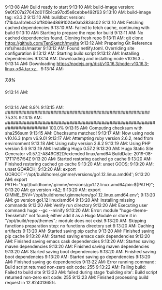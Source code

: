 9:13:08 AM: Build ready to start
9:13:10 AM: build-image version: 9e0f207a27642d0115b1ca97cd5e8cebbe492f63
9:13:10 AM: build-image tag: v3.3.2
9:13:10 AM: buildbot version: f71b4aa1b1ebc2bff806e48691024e0ab383dc02
9:13:10 AM: Fetching cached dependencies
9:13:10 AM: Failed to fetch cache, continuing with build
9:13:10 AM: Starting to prepare the repo for build
9:13:11 AM: No cached dependencies found. Cloning fresh repo
9:13:11 AM: git clone https://github.com/TenSketch/mysite
9:13:12 AM: Preparing Git Reference refs/heads/master
9:13:12 AM: Found netlify.toml. Overriding site configuration
9:13:12 AM: Starting build script
9:13:12 AM: Installing dependencies
9:13:14 AM: Downloading and installing node v10.16.3...
9:13:14 AM: Downloading https://nodejs.org/dist/v10.16.3/node-v10.16.3-linux-x64.tar.xz...
9:13:14 AM: 
#####                                                                      7.0%
9:13:14 AM: 
######
9:13:14 AM:                          8.9%
9:13:15 AM: 
######################################################                    75.3%
9:13:15 AM: 
######################################################################## 100.0%
9:13:15 AM: Computing checksum with sha256sum
9:13:15 AM: Checksums matched!
9:13:17 AM: Now using node v10.16.3 (npm v6.9.0)
9:13:17 AM: Attempting ruby version 2.6.2, read from environment
9:13:18 AM: Using ruby version 2.6.2
9:13:19 AM: Using PHP version 5.6
9:13:19 AM: Installing Hugo 0.57.2
9:13:20 AM: Hugo Static Site Generator v0.57.2-A849CB2D/extended linux/amd64 BuildDate: 2019-08-17T17:57:54Z
9:13:20 AM: Started restoring cached go cache
9:13:20 AM: Finished restoring cached go cache
9:13:20 AM: unset GOOS;
9:13:20 AM: unset GOARCH;
9:13:20 AM: export GOROOT='/opt/buildhome/.gimme/versions/go1.12.linux.amd64';
9:13:20 AM: export PATH="/opt/buildhome/.gimme/versions/go1.12.linux.amd64/bin:${PATH}";
9:13:20 AM: go version >&2;
9:13:20 AM: export GIMME_ENV='/opt/buildhome/.gimme/env/go1.12.linux.amd64.env';
9:13:20 AM: go version go1.12 linux/amd64
9:13:20 AM: Installing missing commands
9:13:20 AM: Verify run directory
9:13:20 AM: Executing user command: hugo --gc --minify
9:13:20 AM: Error: module "hugo-theme-Tensketch" not found; either add it as a Hugo Module or store it in "/opt/build/repo/themes".: module does not exist
9:13:20 AM: Skipping functions preparation step: no functions directory set
9:13:20 AM: Caching artifacts
9:13:20 AM: Started saving pip cache
9:13:20 AM: Finished saving pip cache
9:13:20 AM: Started saving emacs cask dependencies
9:13:20 AM: Finished saving emacs cask dependencies
9:13:20 AM: Started saving maven dependencies
9:13:20 AM: Finished saving maven dependencies
9:13:20 AM: Started saving boot dependencies
9:13:20 AM: Finished saving boot dependencies
9:13:20 AM: Started saving go dependencies
9:13:20 AM: Finished saving go dependencies
9:13:22 AM: Error running command: Build script returned non-zero exit code: 255
9:13:22 AM: Failing build: Failed to build site
9:13:23 AM: failed during stage 'building site': Build script returned non-zero exit code: 255
9:13:23 AM: Finished processing build request in 12.824013651s
